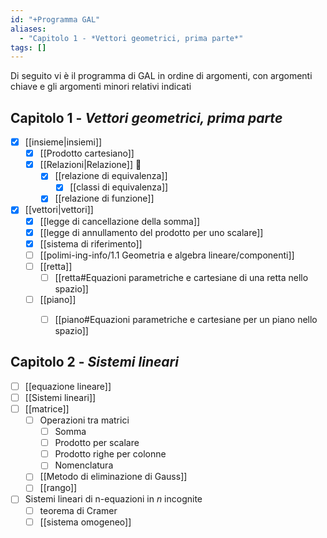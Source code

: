 ```yaml
---
id: "+Programma GAL"
aliases:
  - "Capitolo 1 - *Vettori geometrici, prima parte*"
tags: []
---
```

Di seguito vi è il programma di GAL in ordine di argomenti, con argomenti chiave e gli argomenti minori relativi indicati

## Capitolo 1 - *Vettori geometrici, prima parte*
- [x] [[insieme|insiemi]]
	- [x] [[Prodotto cartesiano]]
	- [x] [[Relazioni|Relazione]]  
		- [x] [[relazione di equivalenza]]
			- [x] [[classi di equivalenza]]
		- [x] [[relazione di funzione]]
- [x] [[vettori|vettori]]
	- [x] [[legge di cancellazione della somma]]
	- [x] [[legge di annullamento del prodotto per uno scalare]] 
	- [x] [[sistema di riferimento]] 
	- [ ] [[polimi-ing-info/1.1 Geometria e algebra lineare/componenti]]
	- [ ] [[retta]] 
		- [ ] [[retta#Equazioni parametriche e cartesiane di una retta nello spazio]]
	- [ ] [[piano]]
		- [ ] [[piano#Equazioni parametriche e cartesiane per un piano nello spazio]]


## Capitolo 2 - *Sistemi lineari*
- [ ] [[equazione lineare]]
- [ ] [[Sistemi lineari]] 
- [ ] [[matrice]]  
	- [ ] Operazioni tra matrici
		- [ ] Somma
		- [ ] Prodotto per scalare
		- [ ] Prodotto righe per colonne
		- [ ] Nomenclatura
	- [ ] [[Metodo di eliminazione di Gauss]]
	- [ ] [[rango]]
- [ ] Sistemi lineari di n-equazioni in $n$ incognite
	- [ ] teorema di Cramer
	- [ ] [[sistema omogeneo]] 
